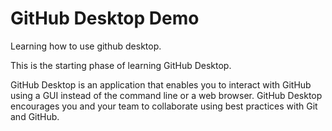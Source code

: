# GitHub Desktop Demo

Learning how to use github desktop.

This is the starting phase of learning GitHub Desktop.

GitHub Desktop is an application that enables you to interact with GitHub using a GUI instead of the command line or a web browser. GitHub Desktop encourages you and your team to collaborate using best practices with Git and GitHub.